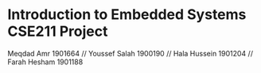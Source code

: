 # Introduction to Embedded Systems CSE211 Project
Meqdad Amr 1901664 //
Youssef Salah 1900190 //
Hala Hussein 1901204 //
Farah Hesham 1901188
